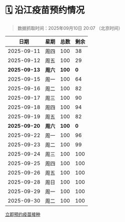 # 🗓️ 沿江疫苗预约情况

> 数据抓取时间：2025年09月10日 20:07 （北京时间）

| 日期 | 星期 | 总数 | 剩余 |
|------|------|------|------|
| 2025-09-11 | 周四 | 100 | 38 |
| 2025-09-12 | 周五 | 100 | 29 |
| **2025-09-13** | **周六** | **100** | **0** |
| 2025-09-15 | 周一 | 100 | 64 |
| 2025-09-16 | 周二 | 100 | 82 |
| 2025-09-17 | 周三 | 100 | 90 |
| 2025-09-18 | 周四 | 100 | 94 |
| 2025-09-19 | 周五 | 100 | 82 |
| **2025-09-20** | **周六** | **100** | **0** |
| 2025-09-22 | 周一 | 100 | 96 |
| 2025-09-23 | 周二 | 100 | 99 |
| 2025-09-24 | 周三 | 100 | 100 |
| 2025-09-25 | 周四 | 100 | 100 |
| 2025-09-26 | 周五 | 100 | 100 |
| 2025-09-28 | 周日 | 100 | 100 |
| 2025-09-29 | 周一 | 100 | 100 |
| 2025-09-30 | 周二 | 100 | 100 |


<div class="button-container">
<a class="btn" href="http://yfzweb.ishequ.net/#/login" target="_blank">立即预约疫苗接种</a>
</div>
